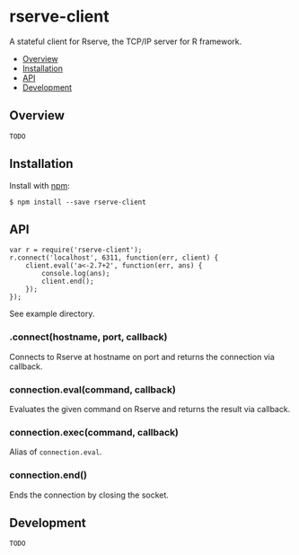 # rserve-client

A stateful client for Rserve, the TCP/IP server for R framework.

- [Overview](#overview)
- [Installation](#installation)
- [API](#api)
- [Development](#development)

## Overview

    TODO

## Installation

  Install with [npm](https://www.npmjs.org/package/rserve-client):

    $ npm install --save rserve-client

## API

    var r = require('rserve-client');
    r.connect('localhost', 6311, function(err, client) {
        client.eval('a<-2.7+2', function(err, ans) {
            console.log(ans);
            client.end();
        });
    });

See example directory.

### .connect(hostname, port, callback)

Connects to Rserve at hostname on port and returns the connection via callback.

### connection.eval(command, callback)

Evaluates the given command on Rserve and returns the result via callback.

### connection.exec(command, callback)

Alias of `connection.eval`.

### connection.end()

Ends the connection by closing the socket.

## Development

    TODO
